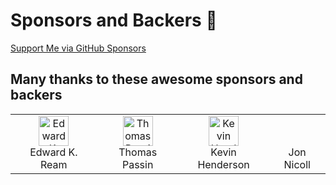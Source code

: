 # Sponsors and Backers 🏅

[Support Me via GitHub Sponsors](https://github.com/sponsors/boltex)

## Many thanks to these awesome sponsors and backers

<table>
    <tr>
        <td align="center">
            <a href="https://github.com/edreamleo">
                <img src="https://avatars.githubusercontent.com/u/592928?v=4"
                     alt="Edward K. Ream"
                     width="48"
                     height="48"
                >
            </a>
            <br>
            Edward K. Ream
        </td>
        <td align="center">
            <a href="https://github.com/tbpassin">
                <img src="https://avatars.githubusercontent.com/u/36974235?v=4"
                     alt="Thomas Passin"
                     width="48"
                     height="48"
                >
            </a>
            <br>
            Thomas Passin
        </td>
        <td align="center">
            <a href="https://github.com/kghenderson">
                <img src="https://avatars.githubusercontent.com/u/3522168?v=4"
                     alt="Kevin Henderson"
                     width="48"
                     height="48"
                >
            </a>
            <br>
            Kevin Henderson
        </td>
        <td align="center">
                <img src="data:image/svg+xml;charset=utf8,%3Csvg%20xmlns='http://www.w3.org/2000/svg'%3E%3C/svg%3E"
                     alt="Jon Nicoll"
                     width="48"
                     height="48"
                >
            <br>
            Jon Nicoll
        </td>
    </tr>
</table>
